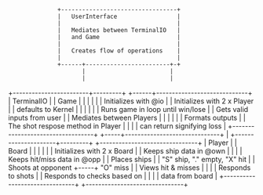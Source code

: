                  +---------------------------------+
                  |   UserInterface                 |
                  |                                 |
                  |   Mediates between TerminalIO   |
                  |   and Game                      |
                  |                                 |
                  |   Creates flow of operations    |
                  |                                 |
                  +------+------------------------+-+
                         |                        |
                         |                        |
+------------------------+---------+       +------+-----------------------------+
|   TerminalIO                     |       | Game                               |
|                                  |       |                                    |
|   Initializes with @io           |       | Initializes with 2 x Player        |
|   defaults to Kernel             |       |                                    |
|                                  |       | Runs game in loop until win/lose   |
|   Gets valid inputs from user    |       | Mediates between Players           |
|                                  |       |                                    |
|   Formats outputs                |       | The shot respose method in Player  |
|                                  |       | can return signifying loss         |
+----------------------------------+       +-----+------------------------------+
                                                 |
                           +---------------------+---------+     +-------------------------------+
                           |   Player                      |     | Board                         |
                           |                               |     |                               |
                           |   Initializes with 2 x Board  |     | Keeps ship data in @own       |
                           |                               |     | Keeps hit/miss data in @opp   |
                           |   Places ships                |     | "S" ship, "." empty, "X" hit  |
                           |   Shoots at opponent          +-----+ "O" miss                      |
                           |   Views hit & misses          |     |                               |
                           |   Responds to shots           |     | Responds to checks based on   |
                           |                               |     | data from board               |
                           +-------------------------------+     +-------------------------------+
